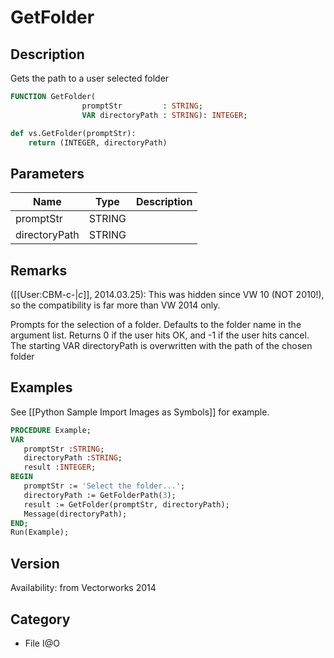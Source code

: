 # GetFolder

## Description
Gets the path to a user selected folder

```pascal
FUNCTION GetFolder(
				promptStr         : STRING;
				VAR directoryPath : STRING): INTEGER;
```

```python
def vs.GetFolder(promptStr):
    return (INTEGER, directoryPath)
```

## Parameters
|Name|Type|Description|
|---|---|---|
|promptStr|STRING|   |
|directoryPath|STRING|   |

## Remarks
([[User:CBM-c-|_c_]], 2014.03.25): This was hidden since VW 10 (NOT 2010!), so the compatibility is far more than VW 2014 only.

Prompts for the selection of a folder. Defaults to the folder name in the argument list. Returns 0 if the user hits OK, and -1 if the user hits cancel. The starting VAR directoryPath is overwritten with the path of the chosen folder

## Examples
See [[Python Sample Import Images as Symbols]] for example.
```pascal
PROCEDURE Example;
VAR
   promptStr :STRING; 
   directoryPath :STRING;
   result :INTEGER;
BEGIN
   promptStr := 'Select the folder...';
   directoryPath := GetFolderPath(3);
   result := GetFolder(promptStr, directoryPath);
   Message(directoryPath);
END;
Run(Example);
```

## Version
Availability: from Vectorworks 2014

## Category
* File I@O

